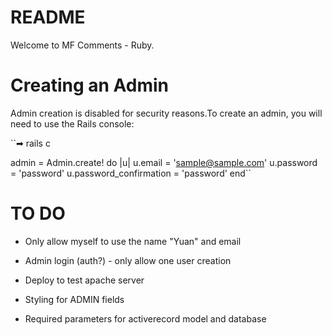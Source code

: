 # README

Welcome to MF Comments - Ruby.

# Creating an Admin

Admin creation is disabled for security reasons.To create an admin, you will need to use the Rails console:

``➡ rails c

admin = Admin.create! do |u|
  u.email = 'sample@sample.com'
  u.password = 'password'
  u.password_confirmation = 'password'
end``

# TO DO

* Only allow myself to use the name "Yuan" and email

* Admin login (auth?) - only allow one user creation

* Deploy to test apache server

* Styling for ADMIN fields

* Required parameters for activerecord model and database